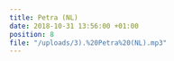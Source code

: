 ```yaml
---
title: Petra (NL)
date: 2018-10-31 13:56:00 +01:00
position: 8
file: "/uploads/3).%20Petra%20(NL).mp3"
---
```


